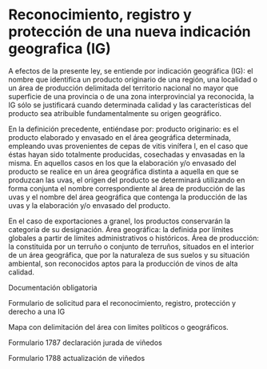 # Reconocimiento, registro y protección de una nueva indicación geografica (IG)

A efectos de la presente ley, se entiende por indicación geográfica (IG): el nombre que identifica un producto originario de una región, una localidad o un área de producción delimitada del territorio nacional no mayor que superficie de una provincia o de una zona interprovincial ya reconocida, la IG sólo se justificará cuando determinada calidad y las características del producto sea atribuible fundamentalmente su origen geográfico.

En la definición precedente, entiéndase por: producto originario: es el producto elaborado y envasado en el área geográfica determinada, empleando uvas provenientes de cepas de vitis vinífera l, en el caso que éstas hayan sido totalmente producidas, cosechadas y envasadas en la misma. En aquellos casos en los que la elaboración y/o envasado del producto se realice en un área geográfica distinta a aquella en que se produzcan las uvas, el origen del producto se determinará utilizando en forma conjunta el nombre correspondiente al área de producción de las uvas y el nombre del área geográfica que contenga la producción de las uvas y la elaboración y/o envasado del producto.

En el caso de exportaciones a granel, los productos conservarán la categoría de su designación. Área geográfica: la definida por límites globales a partir de límites administrativos o históricos. Área de producción: la constituida por un terruño o conjunto de terruños, situados en el interior de un área geográfica, que por la naturaleza de sus suelos y su situación ambiental, son reconocidos aptos para la producción de vinos de alta calidad.

Documentación obligatoria

Formulario de solicitud para el reconocimiento, registro, protección y derecho a una IG

Mapa con delimitación del área con limites políticos o geográficos.

Formulario 1787 declaración jurada de viñedos

Formulario 1788 actualización de viñedos